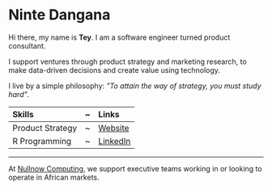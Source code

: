 # Ninte Dangana

Hi there, my name is **Tey**. I am a software engineer turned product consultant.

I support ventures through product strategy and marketing research, to make data-driven decisions and create value using technology.

I live by a simple philosophy: _"To attain the way of strategy, you must study hard"_.

Skills | ~ | Links
:--- | --- | :---
Product Strategy | ~ | [Website](https://ninte.dev)
R Programming  | ~ | [LinkedIn](https://linkedin.com/in/nullthefirst)

---

At [Nullnow Computing](https://www.linkedin.com/company/nullnow/?viewAsMember=true), we support executive teams working in or looking to operate in African markets.
